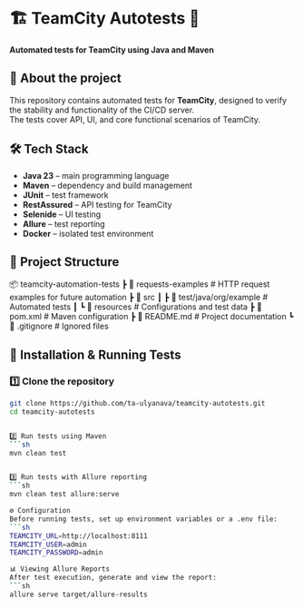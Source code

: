 # 🏗️ TeamCity Autotests 🚀  
**Automated tests for TeamCity using Java and Maven**  

## 📌 About the project  
This repository contains automated tests for **TeamCity**, designed to verify the stability and functionality of the CI/CD server.  
The tests cover API, UI, and core functional scenarios of TeamCity.  

## 🛠 Tech Stack  
- **Java 23** – main programming language  
- **Maven** – dependency and build management  
- **JUnit** – test framework  
- **RestAssured** – API testing for TeamCity  
- **Selenide** – UI testing  
- **Allure** – test reporting  
- **Docker** – isolated test environment  

## 📂 Project Structure  
📦 teamcity-automation-tests
 ┣ 📂 requests-examples       # HTTP request examples for future automation
 ┣ 📂 src
 ┃ ┣ 📂 test/java/org/example  # Automated tests
 ┃ ┗ 📂 resources             # Configurations and test data
 ┣ 📄 pom.xml                 # Maven configuration
 ┣ 📄 README.md               # Project documentation
 ┗ 📄 .gitignore              # Ignored files



## 🚀 Installation & Running Tests
### 1️⃣ Clone the repository
```sh
git clone https://github.com/ta-ulyanava/teamcity-autotests.git
cd teamcity-autotests


2️⃣ Run tests using Maven
```sh
mvn clean test


3️⃣ Run tests with Allure reporting
```sh
mvn clean test allure:serve

⚙ Configuration
Before running tests, set up environment variables or a .env file:
```sh
TEAMCITY_URL=http://localhost:8111
TEAMCITY_USER=admin
TEAMCITY_PASSWORD=admin

📊 Viewing Allure Reports
After test execution, generate and view the report:
```sh
allure serve target/allure-results


